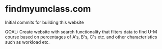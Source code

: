 # findmyumclass.com

Initial commits for building this website

GOAL: Create website with search functionality that filters data to find U-M course 
based on percentages of A's, B's, C's etc. and other
characteristics such as workload etc.
